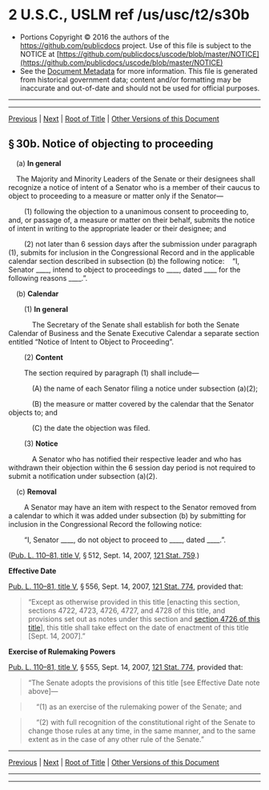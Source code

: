 ---
---

# 2 U.S.C., USLM ref /us/usc/t2/s30b

* Portions Copyright © 2016 the authors of the https://github.com/publicdocs project.
  Use of this file is subject to the NOTICE at [https://github.com/publicdocs/uscode/blob/master/NOTICE](https://github.com/publicdocs/uscode/blob/master/NOTICE)
* See the [Document Metadata](././../../../..//README.md) for more information.
  This file is generated from historical government data; content and/or formatting may be inaccurate and out-of-date and should not be used for official purposes.

----------
----------

[Previous](./../../../..//us/usc/t2/ch2/m__us_usc_t2_s30a.md) | [Next](./../../../..//us/usc/t2/ch3/m__us_usc_t2_ch3.md) | [Root of Title](./../../../../) | [Other Versions of this Document](https://publicdocs.github.io/go/links?ns=uslm&ref=%2Fus%2Fusc%2Ft2%2Fs30b)

## § 30b. Notice of objecting to proceeding

    (a) __In general__ 

    The Majority and Minority Leaders of the Senate or their designees shall recognize a notice of intent of a Senator who is a member of their caucus to object to proceeding to a measure or matter only if the Senator—

        (1) following the objection to a unanimous consent to proceeding to, and, or passage of, a measure or matter on their behalf, submits the notice of intent in writing to the appropriate leader or their designee; and

        (2) not later than 6 session days after the submission under paragraph (1), submits for inclusion in the Congressional Record and in the applicable calendar section described in subsection (b) the following notice:    “I, Senator \_\_\_\_, intend to object to proceedings to \_\_\_\_, dated \_\_\_\_ for the following reasons \_\_\_\_.”.

    (b) __Calendar__ 

        (1) __In general__ 

            The Secretary of the Senate shall establish for both the Senate Calendar of Business and the Senate Executive Calendar a separate section entitled “Notice of Intent to Object to Proceeding”.

        (2) __Content__ 

        The section required by paragraph (1) shall include—

            (A) the name of each Senator filing a notice under subsection (a)(2);

            (B) the measure or matter covered by the calendar that the Senator objects to; and

            (C) the date the objection was filed.

        (3) __Notice__ 

            A Senator who has notified their respective leader and who has withdrawn their objection within the 6 session day period is not required to submit a notification under subsection (a)(2).

    (c) __Removal__ 

        A Senator may have an item with respect to the Senator removed from a calendar to which it was added under subsection (b) by submitting for inclusion in the Congressional Record the following notice:

        “I, Senator \_\_\_\_, do not object to proceed to \_\_\_\_, dated \_\_\_\_.”.

([Pub. L. 110–81, title V][/us/pl/110/81/tV], § 512, Sept. 14, 2007, [121 Stat. 759][/us/stat/121/759].)

 __Effective Date__ 

[Pub. L. 110–81, title V][/us/pl/110/81/tV], § 556, Sept. 14, 2007, [121 Stat. 774][/us/stat/121/774], provided that: 

> “Except as otherwise provided in this title \[enacting this section, sections 4722, 4723, 4726, 4727, and 4728 of this title, and provisions set out as notes under this section and [section 4726 of this title][/us/usc/t2/s4726]\], this title shall take effect on the date of enactment of this title \[Sept. 14, 2007\].”

 __Exercise of Rulemaking Powers__ 

[Pub. L. 110–81, title V][/us/pl/110/81/tV], § 555, Sept. 14, 2007, [121 Stat. 774][/us/stat/121/774], provided that: 

> “The Senate adopts the provisions of this title \[see Effective Date note above\]—

>     “(1) as an exercise of the rulemaking power of the Senate; and

>     “(2) with full recognition of the constitutional right of the Senate to change those rules at any time, in the same manner, and to the same extent as in the case of any other rule of the Senate.”

----------

[Previous](./../../../..//us/usc/t2/ch2/m__us_usc_t2_s30a.md) | [Next](./../../../..//us/usc/t2/ch3/m__us_usc_t2_ch3.md) | [Root of Title](./../../../../) | [Other Versions of this Document](https://publicdocs.github.io/go/links?ns=uslm&ref=%2Fus%2Fusc%2Ft2%2Fs30b)

----------
----------

[/us/pl/110/81/tV]: https://publicdocs.github.io/go/links?ns=uslm&ref=%2Fus%2Fpl%2F110%2F81%2FtV
[/us/stat/121/759]: https://publicdocs.github.io/go/links?ns=uslm&ref=%2Fus%2Fstat%2F121%2F759
[/us/pl/110/81/tV]: https://publicdocs.github.io/go/links?ns=uslm&ref=%2Fus%2Fpl%2F110%2F81%2FtV
[/us/stat/121/774]: https://publicdocs.github.io/go/links?ns=uslm&ref=%2Fus%2Fstat%2F121%2F774
[/us/usc/t2/s4726]: https://publicdocs.github.io/go/links?ns=uslm&ref=%2Fus%2Fusc%2Ft2%2Fs4726
[/us/pl/110/81/tV]: https://publicdocs.github.io/go/links?ns=uslm&ref=%2Fus%2Fpl%2F110%2F81%2FtV
[/us/stat/121/774]: https://publicdocs.github.io/go/links?ns=uslm&ref=%2Fus%2Fstat%2F121%2F774


